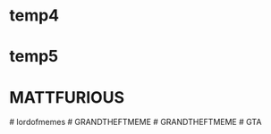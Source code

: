 # temp4
# temp5
# MATTFURIOUS
#   l o r d o f m e m e s  
 #   G R A N D T H E F T M E M E  
 #   G R A N D T H E F T M E M E  
 # GTA
